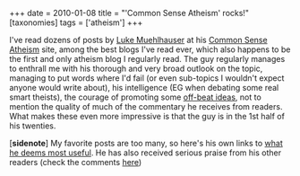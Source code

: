 +++
date = 2010-01-08
title = "'Common Sense Atheism' rocks!"
[taxonomies]
tags = ['atheism']
+++

I've read dozens of posts by [Luke Muehlhauser] at his [Common Sense
Atheism] site, among the best blogs I've read ever, which also happens
to be the first and only atheism blog I regularly read. The guy
regularly manages to enthrall me with his thorough and very broad
outlook on the topic, managing to put words where I'd fail (or even
sub-topics I wouldn't expect anyone would write about), his
intelligence (EG when debating some real smart theists), the courage of
promoting some [off-beat ideas], not to mention the quality of much of
the commentary he receives from readers. What makes these even more
impressive is that the guy is in the 1st half of his twenties.

[**sidenote**] My favorite posts are too many, so here's his own
links to [what he deems most useful]. He has also received serious
praise from his other readers (check the comments [here])

  [Luke Muehlhauser]: http://commonsenseatheism.com/?p=12
  [Common Sense Atheism]: http://commonsenseatheism.com
  [off-beat ideas]: http://commonsenseatheism.com/?p=1924
  [what he deems most useful]: http://commonsenseatheism.com/?p=6086
  [here]: http://commonsenseatheism.com/?p=1174
